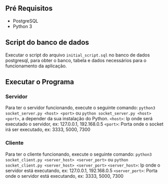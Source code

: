 ## Pré Requisitos
 - PostgreSQL
 - Python 3

## Script do banco de dados
Executar o script do arquivo `initial_script.sql` no banco de dados postgresql, para obter o banco, tabela e dados necessários para o funcionamento da aplicação.

## Executar o Programa

### Servidor
Para ter o servidor funcionando, execute o seguinte comando: `python3 socket_server.py <host> <port>` ou `python socket_server.py <host> <port>`, a depender da sua instalação do Python.
`<host>`: Ip onde será executado o servidor, ex: 127.0.0.1, 192.168.0.5
`<port>`: Porta onde o socket irá ser executado, ex: 3333, 5000, 7300

### Cliente
Para ter o cliente funcionando, execute o seguinte comando: `python3 socket_client.py <server_host> <server_port>` ou `python socket_client.py <server_host> <server_port>`
`<server_host>`: Ip onde o servidor está executando, ex: 127.0.0.1, 192.168.0.5
`<server_port>`: Porta onde o servidor está executando, ex: 3333, 5000, 7300
